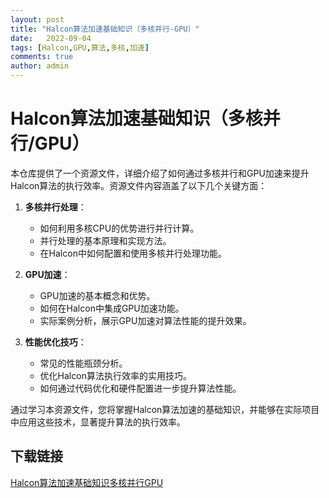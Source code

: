```yaml
---
layout: post
title: "Halcon算法加速基础知识（多核并行-GPU）"
date:   2022-09-04
tags: [Halcon,GPU,算法,多核,加速]
comments: true
author: admin
---
```

# Halcon算法加速基础知识（多核并行/GPU）

本仓库提供了一个资源文件，详细介绍了如何通过多核并行和GPU加速来提升Halcon算法的执行效率。资源文件内容涵盖了以下几个关键方面：

1. **多核并行处理**：
   - 如何利用多核CPU的优势进行并行计算。
   - 并行处理的基本原理和实现方法。
   - 在Halcon中如何配置和使用多核并行处理功能。

2. **GPU加速**：
   - GPU加速的基本概念和优势。
   - 如何在Halcon中集成GPU加速功能。
   - 实际案例分析，展示GPU加速对算法性能的提升效果。

3. **性能优化技巧**：
   - 常见的性能瓶颈分析。
   - 优化Halcon算法执行效率的实用技巧。
   - 如何通过代码优化和硬件配置进一步提升算法性能。

通过学习本资源文件，您将掌握Halcon算法加速的基础知识，并能够在实际项目中应用这些技术，显著提升算法的执行效率。

## 下载链接

[Halcon算法加速基础知识多核并行GPU](https://pan.quark.cn/s/620b96bc9219)